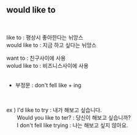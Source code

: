 ## would like to ##
<br>

like to : 평상시 좋아한다는 뉘앙스  
would like to : 지금 하고 싶다는 뉘앙스  

want to : 친구사이에 사용  
wolud like to : 비즈니스사이에 사용  
<br>

- 부정문 : don't fell like + ing  
<br>

ex ) I'd like to try : 내가 해보고 싶습니다.  
&nbsp;&nbsp;&nbsp;&nbsp; &nbsp;&nbsp;Would you like to ter? : 당신이 해보고 싶습니까?  
&nbsp;&nbsp;&nbsp;&nbsp; &nbsp;&nbsp;I don't fell like trying : 나는 해보고 싶지 않아요.
